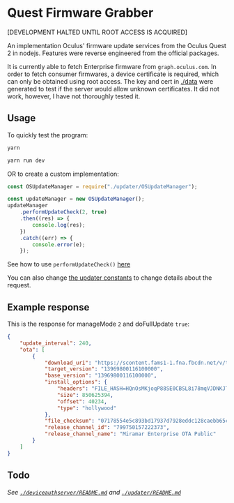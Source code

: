 # Quest Firmware Grabber

[DEVELOPMENT HALTED UNTIL ROOT ACCESS IS ACQUIRED]

An implementation Oculus' firmware update services from the Oculus Quest 2 in nodejs.
Features were reverse engineered from the official packages.

It is currently able to fetch Enterprise firmware from `graph.oculus.com`.
In order to fetch consumer firmwares, a device certificate is required, which can only be obtained using root access. The key and cert in [./data](./data) were generated to test if the server would allow unknown certificates. It did not work, however, I have not thoroughly tested it.

## Usage

To quickly test the program:

```sh
yarn

yarn run dev
```

OR to create a custom implementation:

```js
const OSUpdateManager = require("./updater/OSUpdateManager");

const updateManager = new OSUpdateManager();
updateManager
	.performUpdateCheck(2, true)
	.then((res) => {
		console.log(res);
	})
	.catch((err) => {
		console.error(e);
	});
```

See how to use `performUpdateCheck()` [here](./updater/OSUpdateManager.js#L18-L24)

You can also change [the updater constants](./updater/_Constants.js) to change details about the request.

## Example response

This is the response for manageMode `2` and doFullUpdate `true`:

```json
{
	"update_interval": 240,
	"ota": [
		{
			"download_uri": "https://scontent.fams1-1.fna.fbcdn.net/v/t39.10537-6/10000000_266653938419055_8628851085981989398_n.zip?_nc_cat=109&ccb=1-3&_nc_sid=053bd2&_nc_ohc=OglSvGcpHPEAX_x8Yh3&_nc_ad=z-m&_nc_cid=0&_nc_zor=4&_nc_ht=scontent.fams1-1.fna&oh=36f436e37ab4ab3671effdd001c40b20&oe=60A50C2D",
			"target_version": "13969800116100000",
			"base_version": "13969800116100000",
			"install_options": {
				"headers": "FILE_HASH=HQnOsMKjoqP88SE0CBSL8i78mqVJDNKJTwD+6ATJDLc=\\nFILE_SIZE=850625394\\nMETADATA_HASH=YPvW7DY2LYfyjOEcG7pwYf\\/uVRB4YBvvRfXFm8R\\/fA8=\\nMETADATA_SIZE=61529\\n",
				"size": 850625394,
				"offset": 40234,
				"type": "hollywood"
			},
			"file_checksum": "07178554e5c893bd17937d7928eddc128caebb65c7d4a300f9dc439588b9966b",
			"release_channel_id": "799750157222373",
			"release_channel_name": "Miramar Enterprise OTA Public"
		}
	]
}
```

## Todo

_See [`./deviceauthserver/README.md`](./deviceauthserver/README.md) and [`./updater/README.md`](./updater/README.md)_
